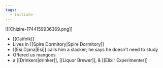 ```yaml
---
tags:
  - initiate
---
```

![[Chizire-1744159936369.png]]
- [[Catfolk]]
- Lives in [[Spire Dormitory|Spire Dormitory]]
- [[Esi Djana|Esi]] calls him a slacker; he says he doesn't need to study
- Offered us mangoes
- a [[Drinkers|drinker]], [[Liquor Brewer]], & [[Elixir Experimenter]]
